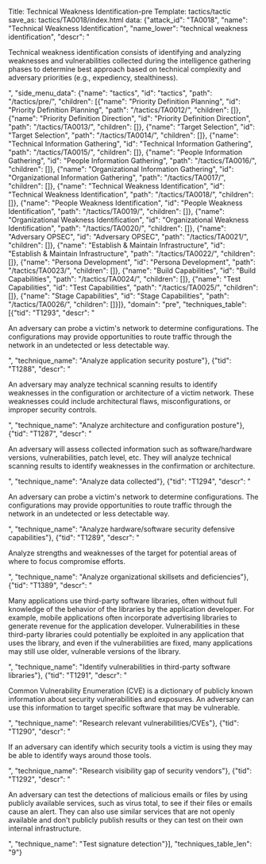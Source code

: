 Title: Technical Weakness Identification-pre
Template: tactics/tactic
save_as: tactics/TA0018/index.html
data: {"attack_id": "TA0018", "name": "Technical Weakness Identification", "name_lower": "technical weakness identification", "descr": "<p>Technical weakness identification consists of identifying and analyzing weaknesses and vulnerabilities collected during the intelligence gathering phases to determine best approach based on technical complexity and adversary priorities (e.g., expediency, stealthiness).</p>", "side_menu_data": {"name": "tactics", "id": "tactics", "path": "/tactics/pre/", "children": [{"name": "Priority Definition Planning", "id": "Priority Definition Planning", "path": "/tactics/TA0012/", "children": []}, {"name": "Priority Definition Direction", "id": "Priority Definition Direction", "path": "/tactics/TA0013/", "children": []}, {"name": "Target Selection", "id": "Target Selection", "path": "/tactics/TA0014/", "children": []}, {"name": "Technical Information Gathering", "id": "Technical Information Gathering", "path": "/tactics/TA0015/", "children": []}, {"name": "People Information Gathering", "id": "People Information Gathering", "path": "/tactics/TA0016/", "children": []}, {"name": "Organizational Information Gathering", "id": "Organizational Information Gathering", "path": "/tactics/TA0017/", "children": []}, {"name": "Technical Weakness Identification", "id": "Technical Weakness Identification", "path": "/tactics/TA0018/", "children": []}, {"name": "People Weakness Identification", "id": "People Weakness Identification", "path": "/tactics/TA0019/", "children": []}, {"name": "Organizational Weakness Identification", "id": "Organizational Weakness Identification", "path": "/tactics/TA0020/", "children": []}, {"name": "Adversary OPSEC", "id": "Adversary OPSEC", "path": "/tactics/TA0021/", "children": []}, {"name": "Establish & Maintain Infrastructure", "id": "Establish & Maintain Infrastructure", "path": "/tactics/TA0022/", "children": []}, {"name": "Persona Development", "id": "Persona Development", "path": "/tactics/TA0023/", "children": []}, {"name": "Build Capabilities", "id": "Build Capabilities", "path": "/tactics/TA0024/", "children": []}, {"name": "Test Capabilities", "id": "Test Capabilities", "path": "/tactics/TA0025/", "children": []}, {"name": "Stage Capabilities", "id": "Stage Capabilities", "path": "/tactics/TA0026/", "children": []}]}, "domain": "pre", "techniques_table": [{"tid": "T1293", "descr": "<p>An adversary can probe a victim's network to determine configurations. The configurations may provide opportunities to route traffic through the network in an undetected or less detectable way.  </p>", "technique_name": "Analyze application security posture"}, {"tid": "T1288", "descr": "<p>An adversary may analyze technical scanning results to identify weaknesses in the configuration or architecture of a victim network. These weaknesses could include  architectural flaws, misconfigurations, or improper security controls. </p>", "technique_name": "Analyze architecture and configuration posture"}, {"tid": "T1287", "descr": "<p>An adversary will assess collected information such as software/hardware versions, vulnerabilities, patch level, etc.  They will analyze technical scanning results to identify weaknesses in the confirmation or architecture.    </p>", "technique_name": "Analyze data collected"}, {"tid": "T1294", "descr": "<p>An adversary can probe a victim's network to determine configurations. The configurations may provide opportunities to route traffic through the network in an undetected or less detectable way. </p>", "technique_name": "Analyze hardware/software security defensive capabilities"}, {"tid": "T1289", "descr": "<p>Analyze strengths and weaknesses of the target for potential areas of where to focus compromise efforts. </p>", "technique_name": "Analyze organizational skillsets and deficiencies"}, {"tid": "T1389", "descr": "<p>Many applications use third-party software libraries, often without full knowledge of the behavior of the libraries by the application developer. For example, mobile applications often incorporate advertising libraries to generate revenue for the application developer. Vulnerabilities in these third-party libraries could potentially be exploited in any application that uses the library, and even if the vulnerabilities are fixed, many applications may still use older, vulnerable versions of the library.   </p>", "technique_name": "Identify vulnerabilities in third-party software libraries"}, {"tid": "T1291", "descr": "<p>Common Vulnerability Enumeration (CVE) is a dictionary of publicly known information about security vulnerabilities and exposures. An adversary can use this information to target specific software that may be vulnerable.  </p>", "technique_name": "Research relevant vulnerabilities/CVEs"}, {"tid": "T1290", "descr": "<p>If an adversary can identify which security tools a victim is using they may be able to identify ways around those tools. </p>", "technique_name": "Research visibility gap of security vendors"}, {"tid": "T1292", "descr": "<p>An adversary can test the detections of malicious emails or files by using  publicly available services, such as virus total, to see if their files or emails cause an alert. They can also use similar services that are not openly available and don't publicly publish results or they can test on their own internal infrastructure. </p>", "technique_name": "Test signature detection"}], "techniques_table_len": "9"}